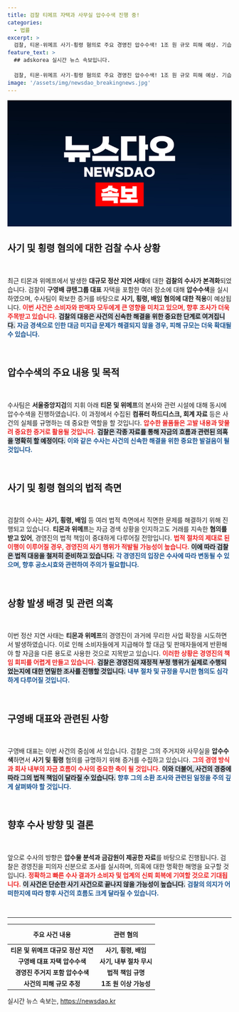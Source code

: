 ```yaml
---
title: 검찰 티메프 자택과 사무실 압수수색 진행 중!
categories:
  - 법률
excerpt: >
  검찰, 티몬·위메프 사기·횡령 혐의로 주요 경영진 압수수색! 1조 원 규모 피해 예상. 기습 회생 신청에 정밀 수사 착수, 숨겨진 비리의 전모가 드러날까? 클릭 유도!
feature_text: >
  ## adskorea 실시간 뉴스 속보입니다.

  검찰, 티몬·위메프 사기·횡령 혐의로 주요 경영진 압수수색! 1조 원 규모 피해 예상. 기습 회생 신청에 정밀 수사 착수, 숨겨진 비리의 전모가 드러날까? 클릭 유도!
image: '/assets/img/newsdao_breakingnews.jpg'
---
```


<p><img src="/assets/img/newsdao_breakingnews.jpg" alt="adskorea 속보" /></p>

<h2 data-ke-size="size26">사기 및 횡령 혐의에 대한 검찰 수사 상황</h2>

<p data-ke-size="size16">&nbsp;</p>

<p>최근 티몬과 위메프에서 발생한 <strong>대규모 정산 지연 사태</strong>에 대한 <strong>검찰의 수사가 본격화</strong>되었습니다. 검찰이 <strong>구영배 큐텐그룹 대표</strong> 자택을 포함한 여러 장소에 대해 <strong>압수수색</strong>을 실시하였으며, 수사팀이 확보한 증거를 바탕으로 <strong>사기, 횡령, 배임 혐의에 대한 적용</strong>이 예상됩니다. <b><span style="color: #ee2323;">이번 사건은 소비자와 판매자 모두에게 큰 영향을 미치고 있으며, 향후 조사가 더욱 주목받고 있습니다.</span></b> <b><span style="background-color: #21538527;">검찰의 대응은 사건의 신속한 해결을 위한 중요한 단계로 여겨집니다.</span></b> <b><span style="color: #1a5490;">자금 경색으로 인한 대금 미지급 문제가 해결되지 않을 경우, 피해 규모는 더욱 확대될 수 있습니다.</span></b></p>

<p data-ke-size="size16">&nbsp;</p>

<h2 data-ke-size="size26">압수수색의 주요 내용 및 목적</h2>

<p data-ke-size="size16">&nbsp;</p>

<p>수사팀은 <strong>서울중앙지검</strong>의 지휘 아래 <strong>티몬 및 위메프</strong>의 본사와 관련 시설에 대해 동시에 압수수색을 진행하였습니다. 이 과정에서 수집된 <strong>컴퓨터 하드디스크, 회계 자료</strong> 등은 사건의 실체를 규명하는 데 중요한 역할을 할 것입니다. <b><span style="color: #ee2323;">압수한 물품들은 고발 내용과 맞물려 중요한 증거로 활용될 것입니다.</span></b> <b><span style="background-color: #21538527;">검찰은 각종 자료를 통해 자금의 흐름과 관련된 의혹을 명확히 할 예정이다.</span></b> <b><span style="color: #1a5490;">이와 같은 수사는 사건의 신속한 해결을 위한 중요한 발걸음이 될 것입니다.</span></b></p>

<p data-ke-size="size16">&nbsp;</p>

<h2 data-ke-size="size26">사기 및 횡령 혐의의 법적 측면</h2>

<p data-ke-size="size16">&nbsp;</p>

<p>검찰의 수사는 <strong>사기, 횡령, 배임</strong> 등 여러 법적 측면에서 직면한 문제를 해결하기 위해 진행되고 있습니다. <strong>티몬과 위메프</strong>는 자금 경색 상황을 인지하고도 거래를 지속한 <strong>혐의를 받고 있어</strong>, 경영진의 법적 책임이 중대하게 다루어질 전망입니다. <b><span style="color: #ee2323;">법적 절차의 제대로 된 이행이 이루어질 경우, 경영진의 사기 행위가 적발될 가능성이 높습니다.</span></b> <b><span style="background-color: #21538527;">이에 따라 검찰은 법적 대응을 철저히 준비하고 있습니다.</span></b> <b><span style="color: #1a5490;">각 경영진의 입장은 수사에 따라 변동될 수 있으며, 향후 공소시효와 관련하여 주의가 필요합니다.</span></b></p>

<p data-ke-size="size16">&nbsp;</p>

<h2 data-ke-size="size26">상황 발생 배경 및 관련 의혹</h2>

<p data-ke-size="size16">&nbsp;</p>

<p>이번 정산 지연 사태는 <strong>티몬과 위메프</strong>의 경영진이 과거에 무리한 사업 확장을 시도하면서 발생하였습니다. 이로 인해 소비자들에게 지급해야 할 대금 및 판매자들에게 반환해야 할 자금을 다른 용도로 사용한 것으로 지목받고 있습니다. <b><span style="color: #ee2323;">이러한 상황은 경영진의 책임 회피를 어렵게 만들고 있습니다.</span></b> <b><span style="background-color: #21538527;">검찰은 경영진의 재정적 부정 행위가 실제로 수행되었는지에 대한 면밀한 조사를 진행할 것입니다.</span></b> <b><span style="color: #1a5490;">내부 절차 및 규정을 무시한 혐의도 심각하게 다루어질 것입니다.</span></b></p>

<p data-ke-size="size16">&nbsp;</p>

<h2 data-ke-size="size26">구영배 대표와 관련된 사항</h2>

<p data-ke-size="size16">&nbsp;</p>

<p>구영배 대표는 이번 사건의 중심에 서 있습니다. 검찰은 그의 주거지와 사무실을 <strong>압수수색</strong>하면서 <strong>사기 및 횡령</strong> 혐의를 규명하기 위해 증거를 수집하고 있습니다. <b><span style="color: #ee2323;">그의 경영 방식과 회사 내부의 자금 흐름이 수사의 중요한 축이 될 것입니다.</span></b> <b><span style="background-color: #21538527;">이와 더불어, 사건의 경중에 따라 그의 법적 책임이 달라질 수 있습니다.</span></b> <b><span style="color: #1a5490;">향후 그의 소환 조사와 관련된 일정을 주의 깊게 살펴봐야 할 것입니다.</span></b></p>

<p data-ke-size="size16">&nbsp;</p>

<h2 data-ke-size="size26">향후 수사 방향 및 결론</h2>

<p data-ke-size="size16">&nbsp;</p>

<p>앞으로 수사의 방향은 <strong>압수물 분석과 금감원이 제공한 자료</strong>를 바탕으로 진행됩니다. 검찰은 경영진을 피의자 신분으로 조사를 실시하며, 의혹에 대한 명확한 해명을 요구할 것입니다. <b><span style="color: #ee2323;">정확하고 빠른 수사 결과가 소비자 및 업계의 신뢰 회복에 기여할 것으로 기대됩니다.</span></b> <b><span style="background-color: #21538527;">이 사건은 단순한 사기 사건으로 끝나지 않을 가능성이 높습니다.</span></b> <b><span style="color: #1a5490;">검찰의 의지가 어떠한지에 따라 향후 사건의 흐름도 크게 달라질 수 있습니다.</span></b></p>

<p data-ke-size="size16">&nbsp;</p>

<hr />

<table style="width: 100%; border-collapse: collapse;">
<thead>
<tr>
<th style="text-align: center; height: 37px;"><b>주요 사건 내용</b></th>
<th style="text-align: center; height: 37px;"><b>관련 혐의</b></th>
</tr>
</thead>
<tbody>
<tr>
<td style="text-align: center; height: 17px;"><b>티몬 및 위메프 대규모 정산 지연</b></td>
<td style="text-align: center; height: 17px;"><b>사기, 횡령, 배임</b></td>
</tr>
<tr>
<td style="text-align: center; height: 17px;"><b>구영배 대표 자택 압수수색</b></td>
<td style="text-align: center; height: 17px;"><b>사기, 내부 절차 무시</b></td>
</tr>
<tr>
<td style="text-align: center; height: 17px;"><b>경영진 주거지 포함 압수수색</b></td>
<td style="text-align: center; height: 17px;"><b>법적 책임 규명</b></td>
</tr>
<tr>
<td style="text-align: center; height: 17px;"><b>사건의 피해 규모 추정</b></td>
<td style="text-align: center; height: 17px;"><b>1조 원 이상 가능성</b></td>
</tr>
</tbody>
</table>
실시간 뉴스 속보는, <a href="https://newsdao.kr" rel="dofollow">https://newsdao.kr</a>


